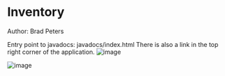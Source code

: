 # Inventory
Author: Brad Peters

Entry point to javadocs: javadocs/index.html
There is also a link in the top right corner of the application.
![image](https://user-images.githubusercontent.com/21231425/105387295-01bc1180-5bdb-11eb-9935-dbf8d141b124.png)

![image](https://user-images.githubusercontent.com/21231425/105388449-47c5a500-5bdc-11eb-928c-bd14eb13a019.png)

